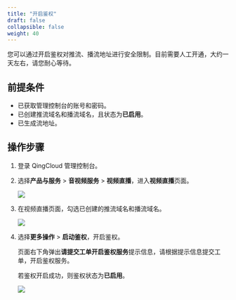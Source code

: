 ```yaml
---
title: "开启鉴权"
draft: false
collapsible: false
weight: 40
---
```


您可以通过开启鉴权对推流、播流地址进行安全限制。目前需要人工开通，大约一天左右，请您耐心等待。

## 前提条件

- 已获取管理控制台的账号和密码。
- 已创建推流域名和播流域名，且状态为**已启用**。
- 已生成流地址。

## 操作步骤

1. 登录 QingCloud 管理控制台。

2. 选择**产品与服务** > **音视频服务** > **视频直播**，进入**视频直播**页面。

   ![](../../_images/qs_app_list.png)

3. 在视频直播页面，勾选已创建的推流域名和播流域名。

   ![](../../_images/um_open_auth.png)

4. 选择**更多操作** > **启动鉴权**，开启鉴权。

   页面右下角弹出**请提交工单开启鉴权服务**提示信息，请根据提示信息提交工单，开启鉴权服务。
   
   若鉴权开启成功，则鉴权状态为**已启用**。
   
   ![](../../_images/um_open_auth_workorder.png)

